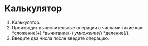 # Калькулятор

1. Калькулятор.
2. Производит вычислительные операции с числами такие как:
*сложение(+)
*вычитание(-)
*умножение(*)
*деление(/). 
3. Введите два числа после введите операцию.
